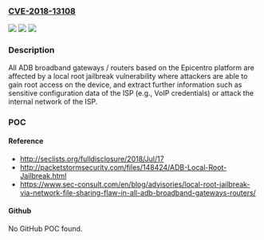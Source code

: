 ### [CVE-2018-13108](https://cve.mitre.org/cgi-bin/cvename.cgi?name=CVE-2018-13108)
![](https://img.shields.io/static/v1?label=Product&message=n%2Fa&color=blue)
![](https://img.shields.io/static/v1?label=Version&message=n%2Fa&color=blue)
![](https://img.shields.io/static/v1?label=Vulnerability&message=n%2Fa&color=brighgreen)

### Description

All ADB broadband gateways / routers based on the Epicentro platform are affected by a local root jailbreak vulnerability where attackers are able to gain root access on the device, and extract further information such as sensitive configuration data of the ISP (e.g., VoIP credentials) or attack the internal network of the ISP.

### POC

#### Reference
- http://seclists.org/fulldisclosure/2018/Jul/17
- http://packetstormsecurity.com/files/148424/ADB-Local-Root-Jailbreak.html
- https://www.sec-consult.com/en/blog/advisories/local-root-jailbreak-via-network-file-sharing-flaw-in-all-adb-broadband-gateways-routers/

#### Github
No GitHub POC found.

